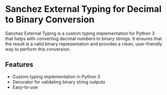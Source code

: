 # Sanchez External Typing for Decimal to Binary Conversion

Sanchez External Typing is a custom typing implementation for Python 3 that helps with converting decimal numbers to binary strings. It ensures that the result is a valid binary representation and provides a clean, user-friendly way to perform this conversion.

## Features

- Custom typing implementation in Python 3
- Decorator for validating binary string outputs
- Easy-to-use
